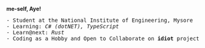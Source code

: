 <b>me-self, Aye!</b>
<pre>
- Student at the National Institute of Engineering, Mysore
- Learning: <i>C# (dotNET), TypeScript</i>
- Learn@next: <i>Rust</i>
- Coding as a Hobby and Open to Collaborate on <b>idiot</b> projects
</pre>

<!--
<code><pre align="center">
{
   "Name": "Chanakya",
   "From": "Guntur, India"
}
</pre></code>
